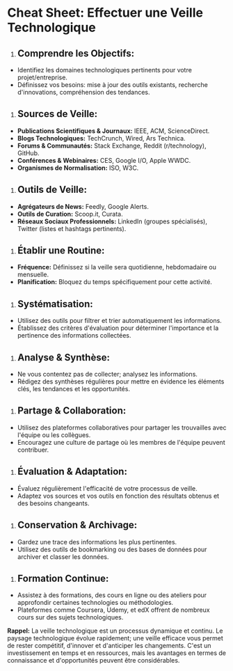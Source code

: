 # Cheat Sheet: Effectuer une Veille Technologique


1. ## Comprendre les Objectifs:

- Identifiez les domaines technologiques pertinents pour votre projet/entreprise.
- Définissez vos besoins: mise à jour des outils existants, recherche d'innovations, compréhension des tendances.

1. ## Sources de Veille:

- **Publications Scientifiques & Journaux:** IEEE, ACM, ScienceDirect.
- **Blogs Technologiques:** TechCrunch, Wired, Ars Technica.
- **Forums & Communautés:** Stack Exchange, Reddit (r/technology), GitHub.
- **Conférences & Webinaires:** CES, Google I/O, Apple WWDC.
- **Organismes de Normalisation:** ISO, W3C.

1. ## Outils de Veille:

- **Agrégateurs de News:** Feedly, Google Alerts.
- **Outils de Curation:** Scoop.it, Curata.
- **Réseaux Sociaux Professionnels:** LinkedIn (groupes spécialisés), Twitter (listes et hashtags pertinents).

1. ## Établir une Routine:

- **Fréquence:** Définissez si la veille sera quotidienne, hebdomadaire ou mensuelle.
- **Planification:** Bloquez du temps spécifiquement pour cette activité.

1. ## Systématisation:

- Utilisez des outils pour filtrer et trier automatiquement les informations.
- Établissez des critères d'évaluation pour déterminer l'importance et la pertinence des informations collectées.

1. ## Analyse & Synthèse:

- Ne vous contentez pas de collecter; analysez les informations.
- Rédigez des synthèses régulières pour mettre en évidence les éléments clés, les tendances et les opportunités.

1. ## Partage & Collaboration:

- Utilisez des plateformes collaboratives pour partager les trouvailles avec l'équipe ou les collègues.
- Encouragez une culture de partage où les membres de l'équipe peuvent contribuer.

1. ## Évaluation & Adaptation:

- Évaluez régulièrement l'efficacité de votre processus de veille.
- Adaptez vos sources et vos outils en fonction des résultats obtenus et des besoins changeants.

1. ## Conservation & Archivage:

- Gardez une trace des informations les plus pertinentes.
- Utilisez des outils de bookmarking ou des bases de données pour archiver et classer les données.

1. ## Formation Continue:

- Assistez à des formations, des cours en ligne ou des ateliers pour approfondir certaines technologies ou méthodologies.
- Plateformes comme Coursera, Udemy, et edX offrent de nombreux cours sur des sujets technologiques.

**Rappel:** La veille technologique est un processus dynamique et continu. Le paysage technologique évolue rapidement; une veille efficace vous permet de rester compétitif, d'innover et d'anticiper les changements. C'est un investissement en temps et en ressources, mais les avantages en termes de connaissance et d'opportunités peuvent être considérables.
